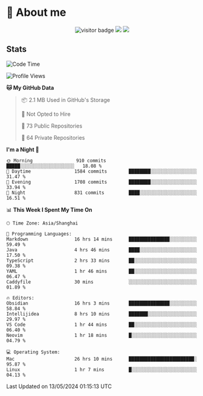 <!-- ![](https://youpai.roccoshi.top/img/20200804214216.png) -->

# 🧐 About me
 
<p align="center">
<img src="https://visitor-badge.laobi.icu/badge?page_id=Lincest.Lincest&title=hits" alt="visitor badge"/>
<a href="mailto:imroccoshi@gmail.com"><img src="https://img.shields.io/badge/gmail-imroccoshi%40gmail.com-red"></a>
<a href="https://blog.roccoshi.top"><img src="https://img.shields.io/badge/blog-roccoshi-green"></a>
</p>

## Stats

<!--START_SECTION:waka-->
![Code Time](http://img.shields.io/badge/Code%20Time-1%2C149%20hrs%2029%20mins-blue)

![Profile Views](http://img.shields.io/badge/Profile%20Views-0-blue)

**🐱 My GitHub Data** 

> 📦 2.1 MB Used in GitHub's Storage 
 > 
> 🚫 Not Opted to Hire
 > 
> 📜 73 Public Repositories 
 > 
> 🔑 64 Private Repositories 
 > 
**I'm a Night 🦉** 

```text
🌞 Morning                910 commits         █████░░░░░░░░░░░░░░░░░░░░   18.08 % 
🌆 Daytime                1584 commits        ████████░░░░░░░░░░░░░░░░░   31.47 % 
🌃 Evening                1708 commits        ████████░░░░░░░░░░░░░░░░░   33.94 % 
🌙 Night                  831 commits         ████░░░░░░░░░░░░░░░░░░░░░   16.51 % 
```


📊 **This Week I Spent My Time On** 

```text
🕑︎ Time Zone: Asia/Shanghai

💬 Programming Languages: 
Markdown                 16 hrs 14 mins      ███████████████░░░░░░░░░░   59.49 % 
Java                     4 hrs 46 mins       ████░░░░░░░░░░░░░░░░░░░░░   17.50 % 
TypeScript               2 hrs 33 mins       ██░░░░░░░░░░░░░░░░░░░░░░░   09.38 % 
YAML                     1 hr 46 mins        ██░░░░░░░░░░░░░░░░░░░░░░░   06.47 % 
Caddyfile                30 mins             ░░░░░░░░░░░░░░░░░░░░░░░░░   01.89 % 

🔥 Editors: 
Obsidian                 16 hrs 3 mins       ███████████████░░░░░░░░░░   58.84 % 
Intellijidea             8 hrs 10 mins       ███████░░░░░░░░░░░░░░░░░░   29.97 % 
VS Code                  1 hr 44 mins        ██░░░░░░░░░░░░░░░░░░░░░░░   06.40 % 
Neovim                   1 hr 18 mins        █░░░░░░░░░░░░░░░░░░░░░░░░   04.79 % 

💻 Operating System: 
Mac                      26 hrs 10 mins      ████████████████████████░   95.87 % 
Linux                    1 hr 7 mins         █░░░░░░░░░░░░░░░░░░░░░░░░   04.13 % 
```


 Last Updated on 13/05/2024 01:15:13 UTC
<!--END_SECTION:waka-->


